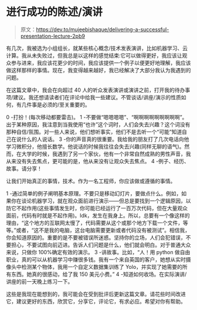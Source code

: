 # 进行成功的陈述/演讲

> 原文：<https://dev.to/mujeebishaque/delivering-a-successful-presentation-lecture-2pb9>

有几次，我被选为小组组长，就某些核心概念/技术发表演讲，比如机器学习、云计算。我从未失败过，但我总是以这样的感觉结束:它可以做得更好，我应该让观众参与进来，我应该花更少的时间，我应该提供一个例子以便更好地理解，我应该做这样那样的事情。现在，我变得越来越好，我已经解决了大部分我认为我遇到的问题。

在这篇文章中，我会在向超过 40 人的听众发表演讲或演讲之前，打开我的待办事项/建议。我还想请读者们在评论中给我一些建议。不管谈话/讲座/演示的性质如何，有几件事是必须的/至关重要的。

0 -打扮！(每次移动都要雷击)。
1 -不要做“嗯嗯嗯嗯”、“啊啊啊啊啊啊啊啊啊”。出于某种原因，我注意到当我使用“也许”这个词时，人们会失去兴趣？这个词没有那种自信/氛围。对一些人来说，他们想听事实，他们不是去听一个“可能”知道自己在说什么的人说话。
3 -你的声音真的很重要。我给我的朋友打了几次电话向他学习微积分，他擅长数学。他说话的时候我往往会失去兴趣(同样无聊的语气)。然而，在大学的时候，我遇到了另一个家伙，他有一个非常自然成熟的男性声音，我从来没有失去焦点，更可能的是，他从来没有让观众失去焦点。
4 -例子、经历、故事。请分享！

让我们开始真正的事情，技术。作为一名工程师，你应该做或遵循的事情。

1 -通过简单的例子阐明基本原理。不要只是移动幻灯片，要做点什么。例如，如果你在谈论机器学习，就在观众面前进行演示——但总是要找到一个逻辑原因，以防它不起作用(这些事情发生时，你可能已经运行了一百万次代码，但在大量观众面前，代码有时就是不起作用)。Idk，发生在我身上。所以，总要有一个像这样的理由，“这个地方的互联网太慢了，代码需要从这个或那个地方下载一个文件，等等。”或者，“这不是我的电脑，这台电脑需要更新或者代码没有被测试”。相信我，你会知道原因的。重要的是不要被错误所迷惑。坚持你的立场，人们会犯错误，不要担心，不要试图向前迈进。告诉人们问题是什么，他们就会明白。对于普通大众来说，只做你 100%确定有效的演示。
3 -讲故事。比如，“人！用 python 做自由职业，真的可以从机器学习中赚很多钱。我有一个来自英国的客户，她想从实时摄像头中检测某个物体，我用一个自定义数据集训练了 Yolo，并实现了她需要的所有东西。她真的很感动，给了我 150 美元小费。”
4 -知道如何收场。在实际演讲/讲座的前一天晚上练习一下。

这些是我现在能想到的，我可能会在受到批评后更新这篇文章。请花些时间改进它，建议更好的东西，欣赏它，分享它，评论它，有求必应。希望对你有帮助。